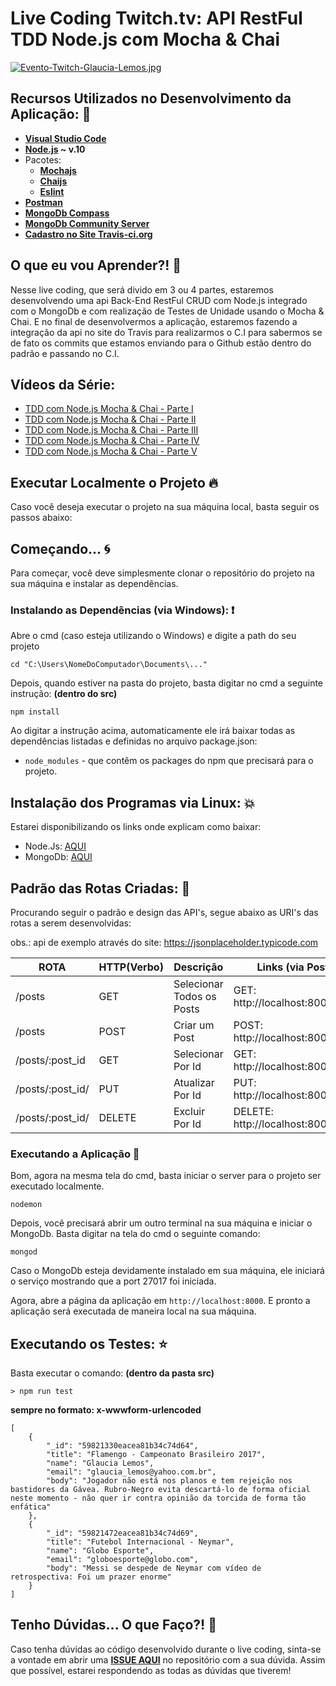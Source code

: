 # Live Coding Twitch.tv: API RestFul TDD Node.js com Mocha & Chai 

[![Evento-Twitch-Glaucia-Lemos.jpg](https://i.postimg.cc/t4jZGk9D/Evento-Twitch-Glaucia-Lemos.jpg)](https://postimg.cc/crF4QQg8)

## Recursos Utilizados no Desenvolvimento da Aplicação: 🚀

- **[Visual Studio Code](https://code.visualstudio.com/?WT.mc_id=javascript-0000-gllemos)**
- **[Node.js](https://nodejs.org/en/) ~ v.10**
- Pacotes:
    - **[Mochajs](https://mochajs.org/)** 
    - **[Chaijs](https://www.chaijs.com/)**
    - **[Eslint](https://eslint.org/)**
- **[Postman](https://www.getpostman.com/)**
- **[MongoDb Compass](https://www.mongodb.com/download-center/compass)**
- **[MongoDb Community Server](https://www.mongodb.com/download-center/community)**
- **[Cadastro no Site Travis-ci.org](https://travis-ci.org/)**

## O que eu vou Aprender?! 📘

Nesse live coding, que será divido em 3 ou 4 partes, estaremos desenvolvendo uma api Back-End RestFul CRUD com Node.js integrado com o MongoDb e com realização de Testes de Unidade usando o Mocha & Chai. E no final de desenvolvermos a aplicação, estaremos fazendo a integração da api no site do Travis para realizarmos o C.I para sabermos se de fato os commits que estamos enviando para o Github estão dentro do padrão e passando no C.I.

## Vídeos da Série:

- [TDD com Node.js Mocha & Chai - Parte I](https://youtu.be/JhXyr-fNHGs)
- [TDD com Node.js Mocha & Chai - Parte II](https://youtu.be/1Cr7l3J4m6g)
- [TDD com Node.js Mocha & Chai - Parte III](https://youtu.be/LwXAFCZq41c)
- [TDD com Node.js Mocha & Chai - Parte IV](https://youtu.be/p2QisBfNXMo)
- [TDD com Node.js Mocha & Chai - Parte V](https://youtu.be/MwVCklHp8C8)

## Executar Localmente o Projeto 🔥

Caso você deseja executar o projeto na sua máquina local, basta seguir os passos abaixo:

## Começando... 🌀 

Para começar, você deve simplesmente clonar o repositório do projeto na sua máquina e instalar as dependências.

### Instalando as Dependências (via Windows): ❗️

Abre o cmd (caso esteja utilizando o Windows) e digite a path do seu projeto

```
cd "C:\Users\NomeDoComputador\Documents\..."
```

Depois, quando estiver na pasta do projeto, basta digitar no cmd a seguinte instrução: **(dentro do src)**

```
npm install
```

Ao digitar a instrução acima, automaticamente ele irá baixar todas as dependências listadas e definidas no arquivo package.json:

* `node_modules` - que contêm os packages do npm que precisará para o projeto.

## Instalação dos Programas via Linux: 💥

Estarei disponibilizando os links onde explicam como baixar:

- Node.Js: [AQUI](https://nodejs.org/en/download/package-manager/)
- MongoDb: [AQUI](https://docs.mongodb.com/v3.0/administration/install-on-linux/)

## Padrão das Rotas Criadas: 🌟

Procurando seguir o padrão e design das API's, segue abaixo as URI's das rotas a serem desenvolvidas:

obs.: api de exemplo através do site: https://jsonplaceholder.typicode.com

ROTA                      |     HTTP(Verbo)   |      Descrição                |      Links (via PostMan)                 
-------------------------  | ----------------- | ---------------------         | ---------------------------------------- 
/posts                     |       GET         | Selecionar Todos os Posts     | GET:    http://localhost:8000/posts      
/posts                      |       POST        | Criar um Post                 | POST:   http://localhost:8000/posts
/posts/:post_id             |       GET         | Selecionar Por Id             | GET:    http://localhost:8000/posts/:id
/posts/:post_id/            |       PUT         | Atualizar Por Id              | PUT:    http://localhost:8000/posts/:id   
/posts/:post_id/            |       DELETE      | Excluir Por Id                | DELETE: http://localhost:8000/posts/:id

### Executando a Aplicação 💨

Bom, agora na mesma tela do cmd, basta iniciar o server para o projeto ser executado localmente.

```
nodemon
```

Depois, você precisará abrir um outro terminal na sua máquina e iniciar o MongoDb. Basta digitar na tela do cmd o seguinte comando:

```
mongod
```

Caso o MongoDb esteja devidamente instalado em sua máquina, ele iniciará o serviço mostrando que a port 27017 foi iniciada.

Agora, abre a página da aplicação em `http://localhost:8000`. E pronto a aplicação será executada de maneira local na sua máquina.   

## Executando os Testes: ⭐️

Basta executar o comando: **(dentro da pasta src)**

```
> npm run test

```

**sempre no formato: x-wwwform-urlencoded**

```
[
    {
        "_id": "59821330eacea81b34c74d64",
        "title": "Flamengo - Campeonato Brasileiro 2017",
        "name": "Glaucia Lemos",
        "email": "glaucia_lemos@yahoo.com.br",
        "body": "Jogador não está nos planos e tem rejeição nos bastidores da Gávea. Rubro-Negro evita descartá-lo de forma oficial neste momento - não quer ir contra opinião da torcida de forma tão enfática"
    },
    {
        "_id": "59821472eacea81b34c74d69",
        "title": "Futebol Internacional - Neymar",
        "name": "Globo Esporte",
        "email": "globoesporte@globo.com",
        "body": "Messi se despede de Neymar com vídeo de retrospectiva: Foi um prazer enorme"
    }
]

```

## Tenho Dúvidas... O que Faço?! 🚩

Caso tenha dúvidas ao código desenvolvido durante o live coding, sinta-se a vontade em abrir uma **[ISSUE AQUI](https://github.com/glaucia86/live-coding-tdd-node/issues)** no repositório com a sua dúvida. Assim que possível, estarei respondendo as todas as dúvidas que tiverem!

